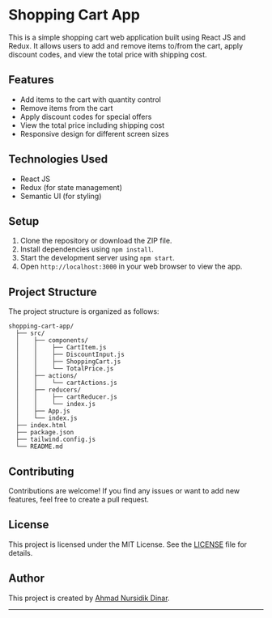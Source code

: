 # Shopping Cart App

This is a simple shopping cart web application built using React JS and Redux. It allows users to add and remove items to/from the cart, apply discount codes, and view the total price with shipping cost.

## Features

- Add items to the cart with quantity control
- Remove items from the cart
- Apply discount codes for special offers
- View the total price including shipping cost
- Responsive design for different screen sizes

## Technologies Used

- React JS
- Redux (for state management)
- Semantic UI (for styling)

## Setup

1. Clone the repository or download the ZIP file.
2. Install dependencies using `npm install`.
3. Start the development server using `npm start`.
4. Open `http://localhost:3000` in your web browser to view the app.

## Project Structure

The project structure is organized as follows:

```
shopping-cart-app/
  ├── src/
  │    ├── components/
  │    │    ├── CartItem.js
  │    │    ├── DiscountInput.js
  │    │    ├── ShoppingCart.js
  │    │    └── TotalPrice.js
  │    ├── actions/
  │    │    └── cartActions.js
  │    ├── reducers/
  │    │    ├── cartReducer.js
  │    │    └── index.js
  │    ├── App.js
  │    └── index.js
  ├── index.html
  ├── package.json
  ├── tailwind.config.js
  └── README.md
```

## Contributing

Contributions are welcome! If you find any issues or want to add new features, feel free to create a pull request.

## License

This project is licensed under the MIT License. See the [LICENSE](LICENSE) file for details.

## Author

This project is created by [Ahmad Nursidik Dinar](https://github.com/19157-AhmadNursidikDinar).

---